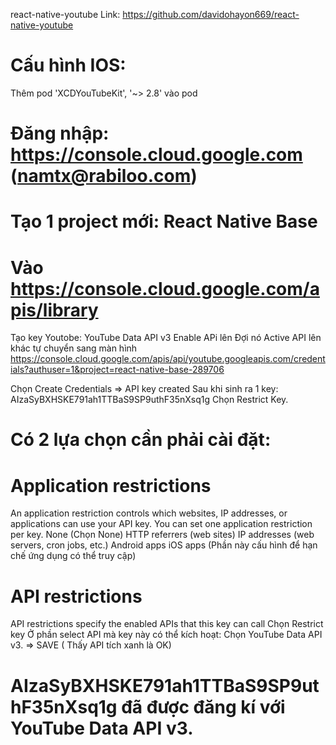 react-native-youtube
Link: https://github.com/davidohayon669/react-native-youtube

# Cấu hình IOS:
Thêm    pod 'XCDYouTubeKit', '~> 2.8' vào pod

# Đăng nhập: https://console.cloud.google.com (namtx@rabiloo.com)

# Tạo 1 project mới: React Native Base

# Vào https://console.cloud.google.com/apis/library

Tạo key Youtobe:
YouTube Data API v3
Enable APi lên
Đợi nó Active API lên khác tự chuyển sang màn hình https://console.cloud.google.com/apis/api/youtube.googleapis.com/credentials?authuser=1&project=react-native-base-289706

Chọn Create Credentials => API key created
Sau khi sinh ra 1 key: AIzaSyBXHSKE791ah1TTBaS9SP9uthF35nXsq1g
Chọn Restrict Key.

# Có 2 lựa chọn cần phải cài đặt:

# Application restrictions

An application restriction controls which websites, IP addresses, or applications can use your API key. You can set one application restriction per key.
None (Chọn None)
HTTP referrers (web sites)
IP addresses (web servers, cron jobs, etc.)
Android apps
iOS apps
(Phần này cấu hình để hạn chế ứng dụng có thể truy cập)

# API restrictions

API restrictions specify the enabled APIs that this key can call
Chọn Restrict key
Ở phần select API mà key này có thể kích hoạt:
Chọn YouTube Data API v3. => SAVE ( Thấy API tích xanh là OK)

# AIzaSyBXHSKE791ah1TTBaS9SP9uthF35nXsq1g đã được đăng kí với YouTube Data API v3.
